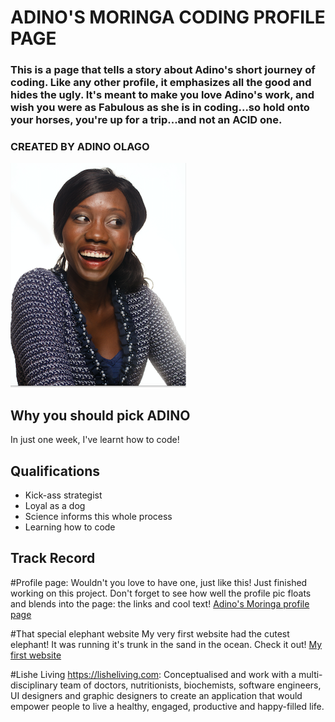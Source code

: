 # **ADINO'S MORINGA CODING PROFILE PAGE**
### This is a page that tells a story about Adino's short journey of coding. Like any other profile, it emphasizes all the good and hides the ugly. It's meant to make you love Adino's work, and wish you were as Fabulous as she is in coding...so hold onto your horses, you're up for a trip...and not an ACID one.
### CREATED BY **ADINO OLAGO**
![Adino Olago](https://github.com/Adino-S/Adino-Friday-23-November-Assignment/blob/master/Images/AdinoProfilePic.png)
## Why you should pick ADINO
In just one week, I've learnt how to code!

## Qualifications
* Kick-ass strategist
* Loyal as a dog
* Science informs this whole process
* Learning how to code

## Track Record

#Profile page: Wouldn't you love to have one, just like this!
Just finished working on this project. Don't forget to see how well the profile pic floats and blends into the page: the links and cool text!
[Adino's Moringa profile page](https://github.com/Adino-S/Friday-Assignments/blob/master/index.html)

#That special elephant website
My very first website had the cutest elephant! It was running it's trunk in the sand in the ocean. Check it out!
[My first website](https://github.com/Adino-S/my-first-website/blob/master/index.html)

#Lishe Living https://lisheliving.com:
Conceptualised and work with a multi-disciplinary team of doctors, nutritionists, biochemists, software engineers, UI designers and graphic designers to create an application that would empower people to live a healthy, engaged, productive and happy-filled life.
